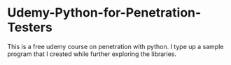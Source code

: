# Udemy-Python-for-Penetration-Testers
This is a free udemy course on penetration with python. I type up a sample program that I created while further exploring the libraries.
